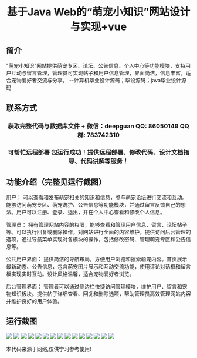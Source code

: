 <p><h1 align="center">基于Java Web的“萌宠小知识”网站设计与实现+vue</h1></p>

## 简介
"萌宠小知识"网站提供萌宠专区、论坛、公告信息、个人中心等功能模块，支持用户互动与留言管理，管理员可实现帖子和用户信息管理，界面简洁，信息丰富，适合宠物爱好者交流与分享。    --计算机毕业设计源码；毕设源码；java毕业设计源码


## 联系方式
<p><h3 align="center">获取完整代码与数据库文件 + 微信：deepguan QQ: 86050149 QQ群: 783742310</h3></p>
<p><h3 align="center">可帮忙远程部署 包运行成功！提供远程部署、修改代码、设计文档指导、代码讲解等服务！</h3></p>

## 功能介绍（完整见运行截图）
用户： 可以查看和发布萌宠相关的知识和信息，参与萌宠论坛进行交流和互动。能够访问萌宠专区、萌宠洗护、公告信息等功能模块，并通过留言反馈自己的想法。用户可以注册、登录、退出，并在个人中心查看和修改个人信息。

管理员： 拥有管理网站内容的权限，能够查看和管理用户信息、留言、论坛帖子等。可以执行回复或删除操作，对网站进行全面的内容维护。提供访问后台管理的选项，通过导航菜单实现对各模块的操作，包括修改密码、管理萌宠专区和公告信息等。

公共用户界面： 提供简洁的导航布局，方便用户浏览和搜索萌宠内容。首页展示最新动态、公告信息，包含萌宠图片展示和互动交流功能，使用评论对话框和留言板实现实时互动。设计风格温馨，适合宠物爱好者浏览。

后台管理界面： 管理者可以通过侧边栏快捷访问管理模块，维护用户、留言和宠物知识板块。提供帖子详细查看、回复和删除选项，帮助管理员高效管理网站内容并维护良好的用户体验。


## 运行截图
![](img/001.jpg)
![](img/002.jpg)
![](img/003.jpg)
![](img/004.jpg)
![](img/005.jpg)
![](img/006.jpg)
![](img/007.jpg)
![](img/008.jpg)
![](img/009.jpg)
![](img/010.jpg)
![](img/011.jpg)
![](img/012.jpg)
![](img/013.jpg)
![](img/014.jpg)
![](img/015.jpg)

<p>本代码来源于网络,仅供学习参考使用!</p>
